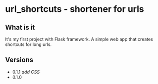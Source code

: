 # url_shortcuts - shortener for urls

## What is it

It's my first project with Flask framework.
A simple web app that creates shortcuts for long urls.

## Versions

+ 0.1.1 *add CSS*
+ 0.1.0